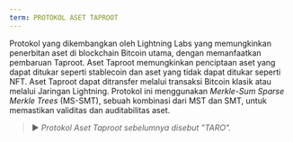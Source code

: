 ```yaml
---
term: PROTOKOL ASET TAPROOT
---
```


Protokol yang dikembangkan oleh Lightning Labs yang memungkinkan penerbitan aset di blockchain Bitcoin utama, dengan memanfaatkan pembaruan Taproot. Aset Taproot memungkinkan penciptaan aset yang dapat ditukar seperti stablecoin dan aset yang tidak dapat ditukar seperti NFT. Aset Taproot dapat ditransfer melalui transaksi Bitcoin klasik atau melalui Jaringan Lightning. Protokol ini menggunakan *Merkle-Sum Sparse Merkle Trees* (MS-SMT), sebuah kombinasi dari MST dan SMT, untuk memastikan validitas dan auditabilitas aset.

> ► *Protokol Aset Taproot sebelumnya disebut "TARO".*